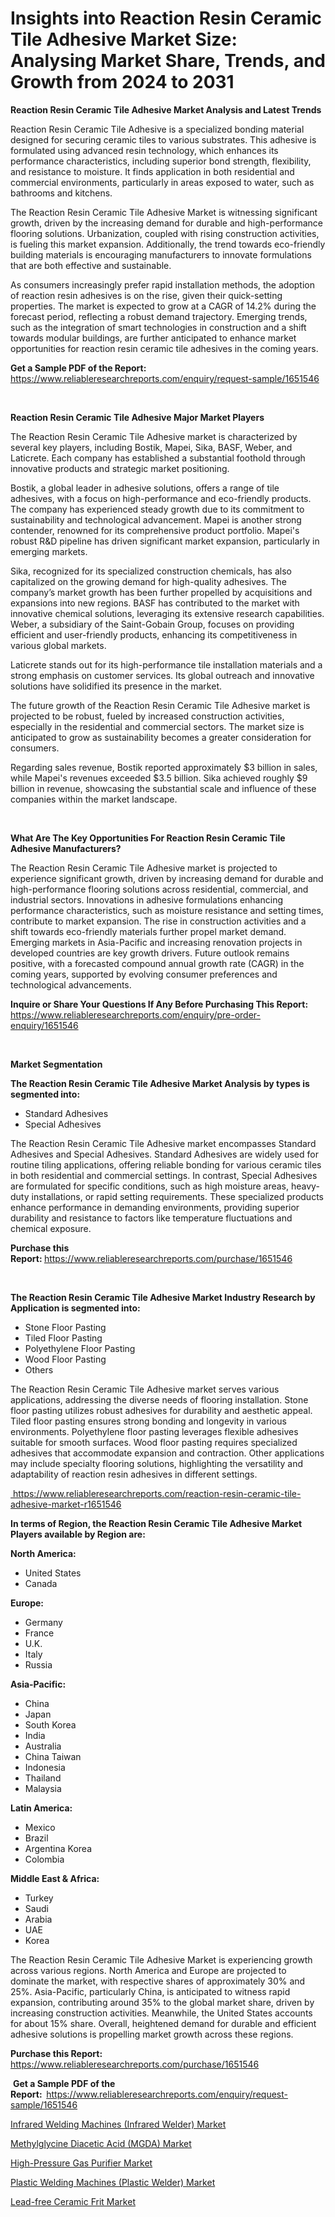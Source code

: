 <p><h1>Insights into Reaction Resin Ceramic Tile Adhesive Market Size: Analysing Market Share, Trends, and Growth from 2024 to 2031</h1></p><p><strong>Reaction Resin Ceramic Tile Adhesive Market Analysis and Latest Trends</strong></p>
<p><p>Reaction Resin Ceramic Tile Adhesive is a specialized bonding material designed for securing ceramic tiles to various substrates. This adhesive is formulated using advanced resin technology, which enhances its performance characteristics, including superior bond strength, flexibility, and resistance to moisture. It finds application in both residential and commercial environments, particularly in areas exposed to water, such as bathrooms and kitchens.</p><p>The Reaction Resin Ceramic Tile Adhesive Market is witnessing significant growth, driven by the increasing demand for durable and high-performance flooring solutions. Urbanization, coupled with rising construction activities, is fueling this market expansion. Additionally, the trend towards eco-friendly building materials is encouraging manufacturers to innovate formulations that are both effective and sustainable.</p><p>As consumers increasingly prefer rapid installation methods, the adoption of reaction resin adhesives is on the rise, given their quick-setting properties. The market is expected to grow at a CAGR of 14.2% during the forecast period, reflecting a robust demand trajectory. Emerging trends, such as the integration of smart technologies in construction and a shift towards modular buildings, are further anticipated to enhance market opportunities for reaction resin ceramic tile adhesives in the coming years.</p></p>
<p><strong>Get a Sample PDF of the Report:&nbsp;</strong> <a href="https://www.reliableresearchreports.com/enquiry/request-sample/1651546?utm_campaign=12&utm_medium=2&utm_source=Github&utm_content=ia&utm_term=08122024&utm_id=reaction-resin-ceramic-tile-adhesive">https://www.reliableresearchreports.com/enquiry/request-sample/1651546</a></p>
<p>&nbsp;</p>
<p><strong>Reaction Resin Ceramic Tile Adhesive Major Market Players</strong></p>
<p><p>The Reaction Resin Ceramic Tile Adhesive market is characterized by several key players, including Bostik, Mapei, Sika, BASF, Weber, and Laticrete. Each company has established a substantial foothold through innovative products and strategic market positioning.</p><p>Bostik, a global leader in adhesive solutions, offers a range of tile adhesives, with a focus on high-performance and eco-friendly products. The company has experienced steady growth due to its commitment to sustainability and technological advancement. Mapei is another strong contender, renowned for its comprehensive product portfolio. Mapei's robust R&D pipeline has driven significant market expansion, particularly in emerging markets. </p><p>Sika, recognized for its specialized construction chemicals, has also capitalized on the growing demand for high-quality adhesives. The company’s market growth has been further propelled by acquisitions and expansions into new regions. BASF has contributed to the market with innovative chemical solutions, leveraging its extensive research capabilities. Weber, a subsidiary of the Saint-Gobain Group, focuses on providing efficient and user-friendly products, enhancing its competitiveness in various global markets.</p><p>Laticrete stands out for its high-performance tile installation materials and a strong emphasis on customer services. Its global outreach and innovative solutions have solidified its presence in the market.</p><p>The future growth of the Reaction Resin Ceramic Tile Adhesive market is projected to be robust, fueled by increased construction activities, especially in the residential and commercial sectors. The market size is anticipated to grow as sustainability becomes a greater consideration for consumers.</p><p>Regarding sales revenue, Bostik reported approximately $3 billion in sales, while Mapei's revenues exceeded $3.5 billion. Sika achieved roughly $9 billion in revenue, showcasing the substantial scale and influence of these companies within the market landscape.</p></p>
<p>&nbsp;</p>
<p><strong>What Are The Key Opportunities For Reaction Resin Ceramic Tile Adhesive Manufacturers?</strong></p>
<p><p>The Reaction Resin Ceramic Tile Adhesive market is projected to experience significant growth, driven by increasing demand for durable and high-performance flooring solutions across residential, commercial, and industrial sectors. Innovations in adhesive formulations enhancing performance characteristics, such as moisture resistance and setting times, contribute to market expansion. The rise in construction activities and a shift towards eco-friendly materials further propel market demand. Emerging markets in Asia-Pacific and increasing renovation projects in developed countries are key growth drivers. Future outlook remains positive, with a forecasted compound annual growth rate (CAGR) in the coming years, supported by evolving consumer preferences and technological advancements.</p></p>
<p><strong>Inquire or Share Your Questions If Any Before Purchasing This Report:</strong> <a href="https://www.reliableresearchreports.com/enquiry/pre-order-enquiry/1651546?utm_campaign=12&utm_medium=2&utm_source=Github&utm_content=ia&utm_term=08122024&utm_id=reaction-resin-ceramic-tile-adhesive">https://www.reliableresearchreports.com/enquiry/pre-order-enquiry/1651546</a></p>
<p>&nbsp;</p>
<p><strong>Market Segmentation</strong></p>
<p><strong>The Reaction Resin Ceramic Tile Adhesive Market Analysis by types is segmented into:</strong></p>
<p><ul><li>Standard Adhesives</li><li>Special Adhesives</li></ul></p>
<p><p>The Reaction Resin Ceramic Tile Adhesive market encompasses Standard Adhesives and Special Adhesives. Standard Adhesives are widely used for routine tiling applications, offering reliable bonding for various ceramic tiles in both residential and commercial settings. In contrast, Special Adhesives are formulated for specific conditions, such as high moisture areas, heavy-duty installations, or rapid setting requirements. These specialized products enhance performance in demanding environments, providing superior durability and resistance to factors like temperature fluctuations and chemical exposure.</p></p>
<p><strong>Purchase this Report:&nbsp;</strong><a href="https://www.reliableresearchreports.com/purchase/1651546?utm_campaign=12&utm_medium=2&utm_source=Github&utm_content=ia&utm_term=08122024&utm_id=reaction-resin-ceramic-tile-adhesive">https://www.reliableresearchreports.com/purchase/1651546</a></p>
<p>&nbsp;</p>
<p><strong>The Reaction Resin Ceramic Tile Adhesive Market Industry Research by Application is segmented into:</strong></p>
<p><ul><li>Stone Floor Pasting</li><li>Tiled Floor Pasting</li><li>Polyethylene Floor Pasting</li><li>Wood Floor Pasting</li><li>Others</li></ul></p>
<p><p>The Reaction Resin Ceramic Tile Adhesive market serves various applications, addressing the diverse needs of flooring installation. Stone floor pasting utilizes robust adhesives for durability and aesthetic appeal. Tiled floor pasting ensures strong bonding and longevity in various environments. Polyethylene floor pasting leverages flexible adhesives suitable for smooth surfaces. Wood floor pasting requires specialized adhesives that accommodate expansion and contraction. Other applications may include specialty flooring solutions, highlighting the versatility and adaptability of reaction resin adhesives in different settings.</p></p>
<p><a href="https://www.reliableresearchreports.com/reaction-resin-ceramic-tile-adhesive-market-r1651546?utm_campaign=12&utm_medium=2&utm_source=Github&utm_content=ia&utm_term=08122024&utm_id=reaction-resin-ceramic-tile-adhesive">&nbsp;https://www.reliableresearchreports.com/reaction-resin-ceramic-tile-adhesive-market-r1651546</a></p>
<p><strong>In terms of Region, the Reaction Resin Ceramic Tile Adhesive Market Players available by Region are:</strong></p>
<p>
    <p> <strong> North America: </strong>
        <ul>
            <li>United States</li>
            <li>Canada</li>
        </ul>
        </p> 
    <p> <strong> Europe: </strong>
        <ul>
            <li>Germany</li>
            <li>France</li>
            <li>U.K.</li>
            <li>Italy</li>
            <li>Russia</li>
        </ul>
        </p> 
    <p> <strong> Asia-Pacific: </strong>
        <ul>
            <li>China</li>
            <li>Japan</li>
            <li>South Korea</li>
            <li>India</li>
            <li>Australia</li>
            <li>China Taiwan</li>
            <li>Indonesia</li>
            <li>Thailand</li>
            <li>Malaysia</li>
        </ul>
        </p> 
    <p> <strong> Latin America: </strong>
        <ul>
            <li>Mexico</li>
            <li>Brazil</li>
            <li>Argentina Korea</li>
            <li>Colombia</li>
        </ul>
        </p> 
    <p> <strong> Middle East & Africa: </strong>
        <ul>
            <li>Turkey</li>
            <li>Saudi</li>
            <li>Arabia</li>
            <li>UAE</li>
            <li>Korea</li>
        </ul>
    </p>
    </p>
<p><p>The Reaction Resin Ceramic Tile Adhesive Market is experiencing growth across various regions. North America and Europe are projected to dominate the market, with respective shares of approximately 30% and 25%. Asia-Pacific, particularly China, is anticipated to witness rapid expansion, contributing around 35% to the global market share, driven by increasing construction activities. Meanwhile, the United States accounts for about 15% share. Overall, heightened demand for durable and efficient adhesive solutions is propelling market growth across these regions.</p></p>
<p><strong>Purchase this Report: </strong><a href="https://www.reliableresearchreports.com/purchase/1651546?utm_campaign=12&utm_medium=2&utm_source=Github&utm_content=ia&utm_term=08122024&utm_id=reaction-resin-ceramic-tile-adhesive">https://www.reliableresearchreports.com/purchase/1651546</a></p>
<p>&nbsp;<strong>Get a Sample PDF of the Report:&nbsp;&nbsp;</strong><a href="https://www.reliableresearchreports.com/enquiry/request-sample/1651546?utm_campaign=12&utm_medium=2&utm_source=Github&utm_content=ia&utm_term=08122024&utm_id=reaction-resin-ceramic-tile-adhesive">https://www.reliableresearchreports.com/enquiry/request-sample/1651546</a></p>
<p><strong></strong></p>
<p><p><a href="https://www.linkedin.com/pulse/infrared-welding-machines-welder-market-trends-report-examining-j8wnc?utm_campaign=12&utm_medium=2&utm_source=Github&utm_content=ia&utm_term=08122024&utm_id=reaction-resin-ceramic-tile-adhesive">Infrared Welding Machines (Infrared Welder) Market</a></p><p><a href="https://github.com/JakirUddin511/Market-Research-Report-List-1/blob/main/methylglycine-diacetic-acid-mgda-market.md?utm_campaign=12&utm_medium=2&utm_source=Github&utm_content=ia&utm_term=08122024&utm_id=reaction-resin-ceramic-tile-adhesive">Methylglycine Diacetic Acid (MGDA) Market</a></p><p><a href="https://www.linkedin.com/pulse/compreh-proposis-fbaif?utm_campaign=12&utm_medium=2&utm_source=Github&utm_content=ia&utm_term=08122024&utm_id=reaction-resin-ceramic-tile-adhesive">High-Pressure Gas Purifier Market</a></p><p><a href="https://www.linkedin.com/pulse/projected-revenue-growth-plastic-welding-machines-welder-market-zt6jc?utm_campaign=12&utm_medium=2&utm_source=Github&utm_content=ia&utm_term=08122024&utm_id=reaction-resin-ceramic-tile-adhesive">Plastic Welding Machines (Plastic Welder) Market</a></p><p><a href="https://github.com/ChiragRP21/Market-Research-Report-List-6/blob/main/lead-free-ceramic-frit-market.md?utm_campaign=12&utm_medium=2&utm_source=Github&utm_content=ia&utm_term=08122024&utm_id=reaction-resin-ceramic-tile-adhesive">Lead-free Ceramic Frit Market</a></p></p>